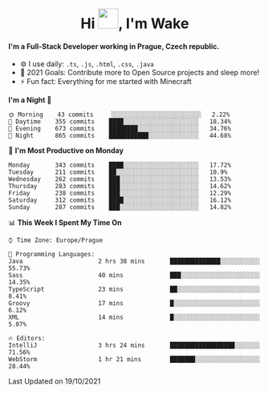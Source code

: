 <h1 align="center">Hi <img src="https://raw.githubusercontent.com/MrWakeCZ/MrWakeCZ/master/Hi.gif" width="40px" />, I'm Wake</h1>

#### I'm a Full-Stack Developer working in Prague, Czech republic.
- ⚙️ I use daily: `.ts`, `.js`, `.html`, `.css`, `.java`
- 🥅 2021 Goals: Contribute more to Open Source projects and sleep more!
- ⚡ Fun fact: Everything for me started with Minecraft

<!--START_SECTION:waka-->
**I'm a Night 🦉** 

```text
🌞 Morning    43 commits     ░░░░░░░░░░░░░░░░░░░░░░░░░   2.22% 
🌆 Daytime    355 commits    ████░░░░░░░░░░░░░░░░░░░░░   18.34% 
🌃 Evening    673 commits    ████████░░░░░░░░░░░░░░░░░   34.76% 
🌙 Night      865 commits    ███████████░░░░░░░░░░░░░░   44.68%

```
📅 **I'm Most Productive on Monday** 

```text
Monday       343 commits    ████░░░░░░░░░░░░░░░░░░░░░   17.72% 
Tuesday      211 commits    ██░░░░░░░░░░░░░░░░░░░░░░░   10.9% 
Wednesday    262 commits    ███░░░░░░░░░░░░░░░░░░░░░░   13.53% 
Thursday     283 commits    ███░░░░░░░░░░░░░░░░░░░░░░   14.62% 
Friday       238 commits    ███░░░░░░░░░░░░░░░░░░░░░░   12.29% 
Saturday     312 commits    ████░░░░░░░░░░░░░░░░░░░░░   16.12% 
Sunday       287 commits    ███░░░░░░░░░░░░░░░░░░░░░░   14.82%

```


📊 **This Week I Spent My Time On** 

```text
⌚︎ Time Zone: Europe/Prague

💬 Programming Languages: 
Java                     2 hrs 38 mins       ██████████████░░░░░░░░░░░   55.73% 
Sass                     40 mins             ███░░░░░░░░░░░░░░░░░░░░░░   14.35% 
TypeScript               23 mins             ██░░░░░░░░░░░░░░░░░░░░░░░   8.41% 
Groovy                   17 mins             █░░░░░░░░░░░░░░░░░░░░░░░░   6.12% 
XML                      14 mins             █░░░░░░░░░░░░░░░░░░░░░░░░   5.07%

🔥 Editors: 
IntelliJ                 3 hrs 24 mins       ██████████████████░░░░░░░   71.56% 
WebStorm                 1 hr 21 mins        ███████░░░░░░░░░░░░░░░░░░   28.44%

```


 Last Updated on 19/10/2021
<!--END_SECTION:waka-->
